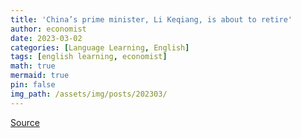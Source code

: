 ```yaml
---
title: 'China’s prime minister, Li Keqiang, is about to retire'
author: economist
date: 2023-03-02
categories: [Language Learning, English]
tags: [english learning, economist]
math: true
mermaid: true
pin: false
img_path: /assets/img/posts/202303/
---
```




[Source](https://www.nytimes.com/2023/06/28/business/china-jobs-age-discrimination-35.html)